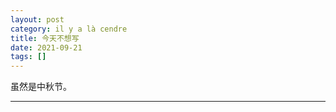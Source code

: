 ```yaml
---
layout: post
category: il y a là cendre
title: 今天不想写
date: 2021-09-21
tags: []
---
```


虽然是中秋节。



-------





